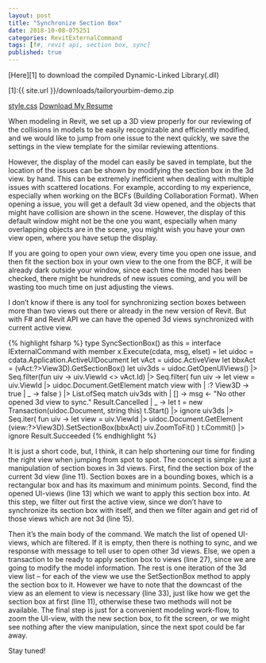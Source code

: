 ```yaml
---
layout: post
title: "Synchronize Section Box"
date: 2018-10-08-075251 
categories: RevitExternalCommand
tags: [f#, revit api, section box, sync]
published: true
---
```


[Here][1] to download the compiled Dynamic-Linked Library(.dll)

[1]:{{ site.url }}/downloads/tailoryourbim-demo.zip

<a href="downloads/tailoryourbim_demo.zip">style.css</a>
<a href="../../downloads/tailoryourbim_demo.zip" download>Download My Resume</a> 

When modeling in Revit, we set up a 3D view properly for our reviewing of the collisions in models to be easily recognizable and efficiently modified, and we would like to jump from one issue to the next quickly, we save the settings in the view template for the similar reviewing attentions.

However, the display of the model can easily be saved in template, but the location of the issues can be shown by modifying the section box in the 3d view. by hand. This can be extremely inefficient when dealing with multiple issues with scattered locations. For example, according to my experience, especially when working on the BCFs (Building Collaboration Format). When opening a issue, you will get a default 3d view opened, and the objects that might have collision are shown in the scene. However, the display of this default window might not be the one you want, especially when many overlapping objects are in the scene, you might wish you have your own view open, where you have setup the display.

If you are going to open your own view, every time you open one issue, and then fit the section box in your own view to the one from the BCF, it will be already dark outside your window, since each time the model has been checked, there might be hundreds of new issues coming, and you will be wasting too much time on just adjusting the views.

I don’t know if there is any tool for synchronizing section boxes between more than two views out there or already in the new version of Revit. But with F# and Revit API we can have the opened 3d views synchronized with current active view.

{% highlight fsharp %}
type SyncSectionBox() as this =
  interface IExternalCommand with
    member x.Execute(cdata, msg, elset) =
      let uidoc = cdata.Application.ActiveUIDocument
      let vAct = uidoc.ActiveView
      let bbxAct = (vAct:?>View3D).GetSectionBox()
      let uiv3ds = 
        uidoc.GetOpenUIViews()
        |> Seq.filter(fun uiv -> uiv.ViewId <> vAct.Id)
        |> Seq.filter(
          fun uiv -> 
          let view = uiv.ViewId |> uidoc.Document.GetElement
          match view with
          | :? View3D -> true
          | _ -> false
        ) |> List.ofSeq
      match uiv3ds with
      | [] ->
        msg <- "No other opened 3d view to sync."
        Result.Cancelled
      | _ ->
        let t = new Transaction(uidoc.Document, string this)
        t.Start() |> ignore
        uiv3ds
        |> Seq.iter(
          fun uiv ->
            let view = uiv.ViewId |> uidoc.Document.GetElement
            (view:?>View3D).SetSectionBox(bbxAct)
            uiv.ZoomToFit()
        )
        t.Commit() |> ignore
        Result.Succeeded
{% endhighlight %}

It is just a short code, but, I think, it can help shortening our time for finding the right view when jumping from spot to spot. The concept is simple: just a manipulation of section boxes in 3d views. First, find the section box of the current 3d view (line 11). Section boxes are in a bounding boxes, which is a rectangular box and has its maximum and minimum points. Second, find the opened UI-views (line 13) which we want to apply this section box into. At this step, we filter out first the active view, since we don’t have to synchronize its section box with itself, and then we filter again and get rid of those views which are not 3d (line 15).

Then it’s the main body of the command. We match the list of opened UI-views, which are filtered. If it is empty, then there is nothing to sync, and we response with message to tell user to open other 3d views. Else, we open a transaction to be ready to apply section box to views (line 27), since we are going to modify the model information. The rest is one iteration of the 3d view list – for each of the view we use the SetSectionBox method to apply the section box to it. However we have to note that the downcast of the view as an element to view is necessary (line 33), just like how we get the section box at first (line 11), otherwise these two methods will not be available. The final step is just for a convenient modeling work-flow, to zoom the UI-view, with the new section box, to fit the screen, or we might see nothing after the view manipulation, since the next spot could be far away.

Stay tuned!